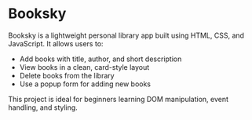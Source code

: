 # Booksky

Booksky is a lightweight personal library app built using HTML, CSS, and JavaScript. It allows users to:

- Add books with title, author, and short description
- View books in a clean, card-style layout
- Delete books from the library
- Use a popup form for adding new books

This project is ideal for beginners learning DOM manipulation, event handling, and styling.

